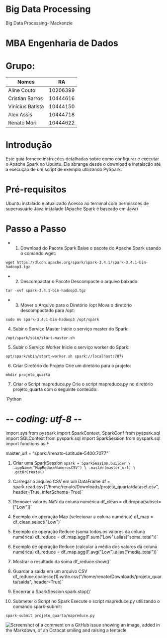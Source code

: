 # Big Data Processing
Big Data Processing- Mackenzie

# MBA Engenharia de Dados

# Grupo:
| Nomes              | RA |
| -------------     | ------------- |
| Aline Couto       | 10206399   |
| Cristian Barros   | 10444616  |
| Vinícius Batista  | 10444150   |
| Alex Assis        | 10444718  |
| Renato Mori       | 10444622  |



# Introdução
Este guia fornece instruções detalhadas sobre como configurar e executar o Apache Spark no Ubuntu. Ele abrange desde o download e instalação até a execução de um script de exemplo utilizando PySpark.

# Pré-requisitos
Ubuntu instalado e atualizado
Acesso ao terminal com permissões de superusuário
Java instalado (Apache Spark é baseado em Java)

# Passo a Passo
* 1. Download do Pacote Spark
Baixe o pacote do Apache Spark usando o comando wget:

`wget https://dlcdn.apache.org/spark/spark-3.4.1/spark-3.4.1-bin-hadoop3.tgz`

* 2. Descompactar o Pacote
Descompacte o arquivo baixado:

`tar -xvf spark-3.4.1-bin-hadoop3.tgz`

* 3. Mover o Arquivo para o Diretório /opt
Mova o diretório descompactado para /opt:

`sudo mv spark-3.4.1-bin-hadoop3 /opt/spark`

4. Subir o Serviço Master
Inicie o serviço master do Spark:

`/opt/spark/sbin/start-master.sh`

5. Subir o Serviço Worker
Inicie o serviço worker do Spark:

`opt/spark/sbin/start-worker.sh spark://localhost:7077`

6. Criar Diretório do Projeto
Crie um diretório para o projeto:

`mkdir projeto_quarta`

7. Criar o Script mapreduce.py
Crie o script mapreduce.py no diretório projeto_quarta com o seguinte conteúdo:

`Python

# -*- coding: utf-8 -*-
import sys
from pyspark import SparkContext, SparkConf
from pyspark.sql import SQLContext
from pyspark.sql import SparkSession
from pyspark.sql import functions as F

master_url = "spark://renato-Latitude-5400:7077"`

1. Criar uma SparkSession
`spark = SparkSession.builder \
    .appName("MapReduceNumerosCSV") \
    .master(master_url) \
    .getOrCreate()`

2. Carregar o arquivo CSV em um DataFrame
df = spark.read.csv("/home/renato/Downloads/projeto_quarta/dataset.csv", header=True, inferSchema=True)`

3. Remover valores NaN da coluna numérica
df_clean = df.dropna(subset=["Low"])`

4. Exemplo de operação Map (selecionar a coluna numérica)
df_map = df_clean.select("Low")`

5. Exemplo de operação Reduce (soma todos os valores da coluna numérica)
df_reduce = df_map.agg(F.sum("Low").alias("soma_total"))`

6. Exemplo de operação Reduce (calcular a média dos valores da coluna numérica)
df_reduce = df_map.agg(F.avg("Low").alias("media_total"))`

7. Mostrar o resultado da soma
df_reduce.show()`

8. Guardar a saída em um arquivo CSV
df_reduce.coalesce(1).write.csv("/home/renato/Downloads/projeto_quarta/saida", header=True)`

9. Encerrar a SparkSession
spark.stop()`

8. Submeter o Script no Spark
Execute o script mapreduce.py utilizando o comando spark-submit:

`spark-submit projeto_quarta/mapreduce.py`

![Screenshot of a comment on a GitHub issue showing an image, added in the Markdown, of an Octocat smiling and raising a tentacle.](https://myoctocat.com/assets/images/base-octocat.svg)


